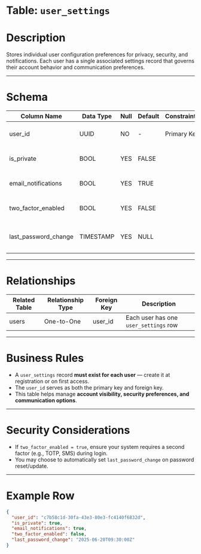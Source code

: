 # Table: `user_settings`

# Description
Stores individual user configuration preferences for privacy, security, and notifications. Each user has a single associated settings record that governs their account behavior and communication preferences.

---

# Schema

| Column Name           | Data Type | Null | Default           | Constraints | Description                                                                 |
|------------------------|-----------|------|-------------------|-------------|-----------------------------------------------------------------------------|
| user_id               | UUID      | NO   | -                 | Primary Key | The unique ID of the user (linked to the users table)                      |
| is_private            | BOOL      | YES  | FALSE             |             | Determines whether the user's profile is visible to others                 |
| email_notifications   | BOOL      | YES  | TRUE              |             | If true, the user will receive email updates/announcements                 |
| two_factor_enabled    | BOOL      | YES  | FALSE             |             | Indicates whether two-factor authentication is turned on                  |
| last_password_change  | TIMESTAMP | YES  | NULL              |             | The timestamp of the most recent password update for security tracking     |

---

# Relationships

| Related Table | Relationship Type | Foreign Key | Description                         |
|---------------|-------------------|-------------|-------------------------------------|
| users         | One-to-One        | user_id     | Each user has one `user_settings` row |

---

# Business Rules

- A `user_settings` record **must exist for each user** — create it at registration or on first access.
- The `user_id` serves as both the primary key and foreign key.
- This table helps manage **account visibility, security preferences, and communication options**.

---

# Security Considerations

- If `two_factor_enabled = true`, ensure your system requires a second factor (e.g., TOTP, SMS) during login.
- You may choose to automatically set `last_password_change` on password reset/update.

---

# Example Row

```json
{
  "user_id": "c7b58c1d-30fa-43e3-80e3-fc4140f6832d",
  "is_private": true,
  "email_notifications": true,
  "two_factor_enabled": false,
  "last_password_change": "2025-06-20T09:30:00Z"
}
